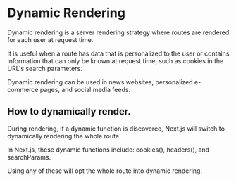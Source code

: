 # Dynamic Rendering

Dynamic rendering is a server rendering strategy where routes are rendered for each user at request time.

It is useful when a route has data that is personalized to the user or contains information that can only be known
at request time, such as cookies in the URL's search parameters.

Dynamic rendering can be used in news websites, personalized e-commerce pages, and social media feeds.

## How to dynamically render.
During rendering, if a dynamic function is discovered, Next.js will switch to dynamically rendering the whole route.

In Next.js, these dynamic functions include: cookies(), headers(), and searchParams.

Using any of these will opt the whole route into dynamic rendering.